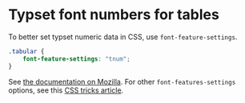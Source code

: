 # Typset font numbers for tables

To better set typset numeric data in CSS, use `font-feature-settings`.

```css
.tabular {
    font-feature-settings: "tnum";
}
```

See [the documentation on Mozilla](https://developer.mozilla.org/en-US/docs/Web/CSS/font-feature-settings). For other `font-features-settings` options, see this [CSS tricks article](https://css-tricks.com/almanac/properties/f/font-feature-settings/).
